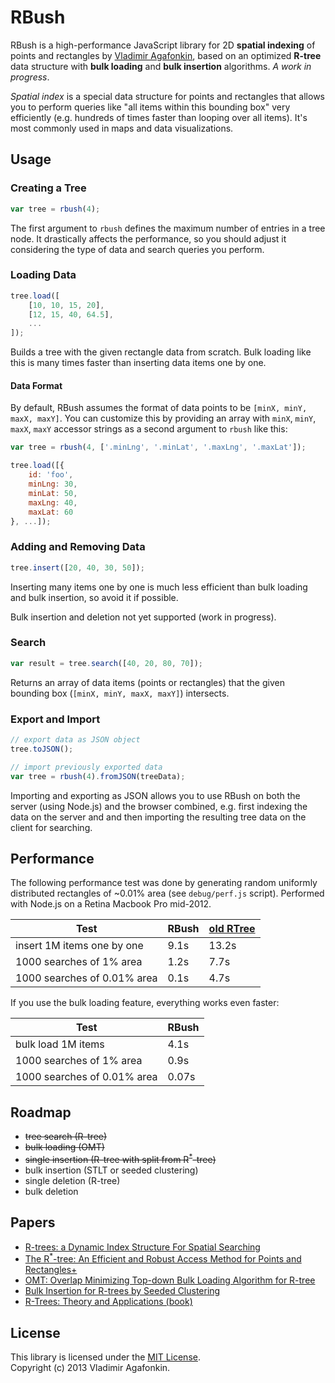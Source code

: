 RBush
=====

RBush is a high-performance JavaScript library for 2D **spatial indexing** of points and rectangles by [Vladimir Agafonkin](http://github.com/mourner),
based on an optimized **R-tree** data structure with **bulk loading** and **bulk insertion** algorithms.
_A work in progress_.

*Spatial index* is a special data structure for points and rectangles that allows you to perform queries like "all items within this bounding box" very efficiently (e.g. hundreds of times faster than looping over all items). It's most commonly used in maps and data visualizations.

## Usage

### Creating a Tree

```js
var tree = rbush(4);
```

The first argument to `rbush` defines the maximum number of entries in a tree node.
It drastically affects the performance, so you should adjust it considering the type of data and search queries you perform.

### Loading Data

```js
tree.load([
	[10, 10, 15, 20],
	[12, 15, 40, 64.5],
	...
]);
```

Builds a tree with the given rectangle data from scratch.
Bulk loading like this is many times faster than inserting data items one by one.

#### Data Format

By default, RBush assumes the format of data points to be `[minX, minY, maxX, maxY]`.
You can customize this by providing an array with `minX`, `minY`, `maxX`, `maxY` accessor strings as a second argument to `rbush` like this:

```js
var tree = rbush(4, ['.minLng', '.minLat', '.maxLng', '.maxLat']);

tree.load([{
	id: 'foo',
	minLng: 30,
	minLat: 50,
	maxLng: 40,
	maxLat: 60
}, ...]);
```

### Adding and Removing Data

```js
tree.insert([20, 40, 30, 50]);
```

Inserting many items one by one is much less efficient than bulk loading and bulk insertion, so avoid it if possible.

Bulk insertion and deletion not yet supported (work in progress).

### Search

```js
var result = tree.search([40, 20, 80, 70]);
```

Returns an array of data items (points or rectangles) that the given bounding box (`[minX, minY, maxX, maxY]`) intersects.

### Export and Import

```js
// export data as JSON object
tree.toJSON();

// import previously exported data
var tree = rbush(4).fromJSON(treeData);
```

Importing and exporting as JSON allows you to use RBush on both the server (using Node.js) and the browser combined,
e.g. first indexing the data on the server and and then importing the resulting tree data on the client for searching.

## Performance

The following performance test was done by generating random uniformly distributed rectangles of ~0.01% area (see `debug/perf.js` script).
Performed with Node.js on a Retina Macbook Pro mid-2012.

Test                        | RBush  | [old RTree](https://github.com/imbcmdth/RTree)
--------------------------- | ------ | ------
insert 1M items one by one  | 9.1s   | 13.2s
1000 searches of 1% area    | 1.2s   | 7.7s
1000 searches of 0.01% area | 0.1s   | 4.7s

If you use the bulk loading feature, everything works even faster:

Test                        | RBush
--------------------------- | ------
bulk load 1M items          | 4.1s
1000 searches of 1% area    | 0.9s
1000 searches of 0.01% area | 0.07s

## Roadmap

* ~~tree search (R-tree)~~
* ~~bulk loading (OMT)~~
* ~~single insertion (R-tree with split from R<sup>*</sup>-tree)~~
* bulk insertion (STLT or seeded clustering)
* single deletion (R-tree)
* bulk deletion

## Papers

* [R-trees: a Dynamic Index Structure For Spatial Searching](http://www-db.deis.unibo.it/courses/SI-LS/papers/Gut84.pdf)
* [The R<sup>*</sup>-tree: An Efficient and Robust Access Method for Points and Rectangles+](http://dbs.mathematik.uni-marburg.de/publications/myPapers/1990/BKSS90.pdf)
* [OMT: Overlap Minimizing Top-down Bulk Loading Algorithm for R-tree](http://ftp.informatik.rwth-aachen.de/Publications/CEUR-WS/Vol-74/files/FORUM_18.pdf)
* [Bulk Insertion for R-trees by Seeded Clustering](http://www.cs.arizona.edu/~bkmoon/papers/dke06-bulk.pdf)
* [R-Trees: Theory and Applications (book)](http://metro-natshar-31-71.brain.net.pk/articles/1852339772.pdf)

## License

This library is licensed under the [MIT License](http://opensource.org/licenses/MIT).<br>
Copyright (c) 2013 Vladimir Agafonkin.
